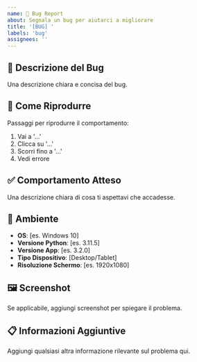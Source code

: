 ```yaml
---
name: 🐛 Bug Report
about: Segnala un bug per aiutarci a migliorare
title: '[BUG] '
labels: 'bug'
assignees: ''
---
```


## 🐛 Descrizione del Bug
Una descrizione chiara e concisa del bug.

## 🔄 Come Riprodurre
Passaggi per riprodurre il comportamento:
1. Vai a '...'
2. Clicca su '...'
3. Scorri fino a '...'
4. Vedi errore

## ✅ Comportamento Atteso
Una descrizione chiara di cosa ti aspettavi che accadesse.

## 📱 Ambiente
- **OS**: [es. Windows 10]
- **Versione Python**: [es. 3.11.5]
- **Versione App**: [es. 3.2.0]
- **Tipo Dispositivo**: [Desktop/Tablet]
- **Risoluzione Schermo**: [es. 1920x1080]

## 🖼️ Screenshot
Se applicabile, aggiungi screenshot per spiegare il problema.

## 📋 Informazioni Aggiuntive
Aggiungi qualsiasi altra informazione rilevante sul problema qui.
